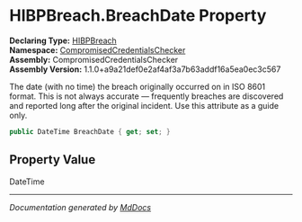 ﻿<!--  
  <auto-generated>   
    The contents of this file were generated by a tool.  
    Changes to this file may be list if the file is regenerated  
  </auto-generated>   
-->

# HIBPBreach.BreachDate Property

**Declaring Type:** [HIBPBreach](../index.md)  
**Namespace:** [CompromisedCredentialsChecker](../../index.md)  
**Assembly:** CompromisedCredentialsChecker  
**Assembly Version:** 1.1.0+a9a21def0e2af4af3a7b63addf16a5ea0ec3c567

The date (with no time) the breach originally occurred on in ISO 8601 format. This is not always accurate — frequently breaches are discovered and reported long after the original incident. Use this attribute as a guide only.

```csharp
public DateTime BreachDate { get; set; }
```

## Property Value

DateTime

___

*Documentation generated by [MdDocs](https://github.com/ap0llo/mddocs)*

